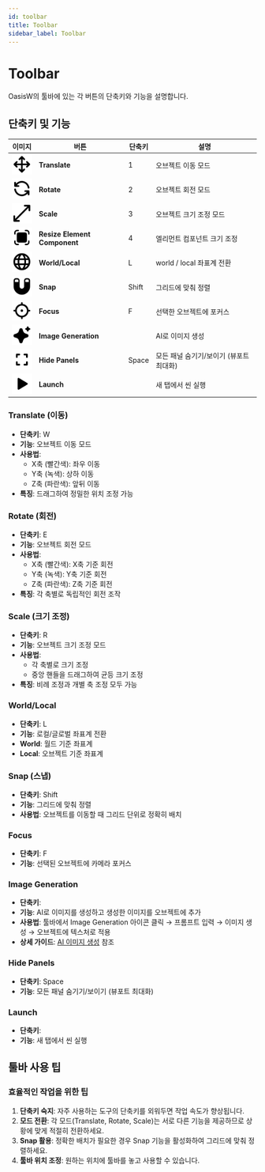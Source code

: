 ```yaml
---
id: toolbar
title: Toolbar
sidebar_label: Toolbar
---
```


# Toolbar

OasisW의 툴바에 있는 각 버튼의 단축키와 기능을 설명합니다.

## 단축키 및 기능

| 이미지 | 버튼 | 단축키 | 설명 |
|------|------|--------|------|
| ![Translate](/img/usage-guide/3_1_translate.svg) | **Translate** | 1 | 오브젝트 이동 모드 |
| ![Rotate](/img/usage-guide/3_2_rotate.svg) | **Rotate** | 2 | 오브젝트 회전 모드 |
| ![Scale](/img/usage-guide/3_3_scale.svg) | **Scale** | 3 | 오브젝트 크기 조정 모드 |
| ![Resize Element Component](/img/usage-guide/3_4_resize_element_component.svg) | **Resize Element Component** | 4 | 엘리먼트 컴포넌트 크기 조정 |
| ![World/Local](/img/usage-guide/3_5_world_local.svg) | **World/Local** | L | world / local 좌표계 전환 |
| ![Snap](/img/usage-guide/3_6_snap.svg) | **Snap** | Shift | 그리드에 맞춰 정렬 |
| ![Focus](/img/usage-guide/3_7_focus.svg) | **Focus** | F | 선택한 오브젝트에 포커스 |
| ![Image Generation](/img/usage-guide/3_8_image_generation.svg) | **Image Generation** |  | AI로 이미지 생성 |
| ![Hide Panels](/img/usage-guide/3_9_hide_panels.svg) | **Hide Panels** | Space | 모든 패널 숨기기/보이기 (뷰포트 최대화) |
| ![Launch](/img/usage-guide/3_10_launch.svg) | **Launch** |  | 새 탭에서 씬 실행 |

### Translate (이동)
- **단축키**: W
- **기능**: 오브젝트 이동 모드
- **사용법**: 
  - X축 (빨간색): 좌우 이동
  - Y축 (녹색): 상하 이동
  - Z축 (파란색): 앞뒤 이동
- **특징**: 드래그하여 정밀한 위치 조정 가능

### Rotate (회전)
- **단축키**: E
- **기능**: 오브젝트 회전 모드
- **사용법**:
  - X축 (빨간색): X축 기준 회전
  - Y축 (녹색): Y축 기준 회전
  - Z축 (파란색): Z축 기준 회전
- **특징**: 각 축별로 독립적인 회전 조작

### Scale (크기 조정)
- **단축키**: R
- **기능**: 오브젝트 크기 조정 모드
- **사용법**:
  - 각 축별로 크기 조정
  - 중앙 핸들을 드래그하여 균등 크기 조정
- **특징**: 비례 조정과 개별 축 조정 모두 가능

### World/Local
- **단축키**: L
- **기능**: 로컬/글로벌 좌표계 전환
- **World**: 월드 기준 좌표계
- **Local**: 오브젝트 기준 좌표계

### Snap (스냅)
- **단축키**: Shift
- **기능**: 그리드에 맞춰 정렬
- **사용법**: 오브젝트를 이동할 때 그리드 단위로 정확히 배치

### Focus
- **단축키**: F
- **기능**: 선택된 오브젝트에 카메라 포커스

### Image Generation
- **단축키**: 
- **기능**: AI로 이미지를 생성하고 생성한 이미지를 오브젝트에 추가
- **사용법**: 툴바에서 Image Generation 아이콘 클릭 → 프롬프트 입력 → 이미지 생성 → 오브젝트에 텍스처로 적용
- **상세 가이드**: [AI 이미지 생성](../usage-guide/image-generation) 참조

### Hide Panels
- **단축키**: Space
- **기능**: 모든 패널 숨기기/보이기 (뷰포트 최대화)

### Launch
- **단축키**: 
- **기능**: 새 탭에서 씬 실행

## 툴바 사용 팁

### 효율적인 작업을 위한 팁
1. **단축키 숙지**: 자주 사용하는 도구의 단축키를 외워두면 작업 속도가 향상됩니다.
2. **모드 전환**: 각 모드(Translate, Rotate, Scale)는 서로 다른 기능을 제공하므로 상황에 맞게 적절히 전환하세요.
3. **Snap 활용**: 정확한 배치가 필요한 경우 Snap 기능을 활성화하여 그리드에 맞춰 정렬하세요.
4. **툴바 위치 조정**: 원하는 위치에 툴바를 놓고 사용할 수 있습니다.
